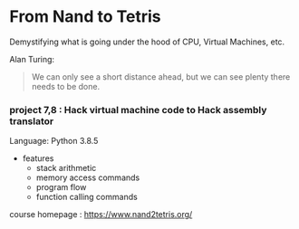 # From Nand to Tetris
Demystifying what is going under the hood of CPU, Virtual Machines, etc.

Alan Turing:
> We can only see a short distance ahead, but we can see plenty there needs to be done.

### project 7,8 : Hack virtual machine code to Hack assembly translator
Language: Python 3.8.5  
* features
    * stack arithmetic
    * memory access commands
    * program flow
    * function calling commands

course homepage : https://www.nand2tetris.org/

